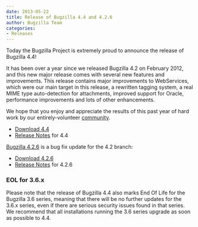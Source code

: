 ```yaml
---
date: 2013-05-22
title: Release of Bugzilla 4.4 and 4.2.6
author: Bugzilla Team
categories:
- Releases
---
```


Today the Bugzilla Project is extremely proud to announce the release of Bugzilla 4.4!

It has been over a year since we released Bugzilla 4.2 on February 2012, and this new major release comes with several new features and improvements. This release contains major improvements to WebServices, which were our main target in this release, a rewritten tagging system, a real MIME type auto-detection for attachments, improved support for Oracle, performance improvements and lots of other enhancements.

We hope that you enjoy and appreciate the results of this past year of hard work by our entirely-volunteer [community](/developers/profiles.html).

*   [Download 4.4](/download/#v44)
*   [Release Notes](/releases/4.4/) for 4.4

[Bugzilla 4.2.6](/releases/4.2.6/) is a bug fix update for the 4.2 branch:

*   [Download 4.2.6](/download/#v42)
*   [Release Notes](/releases/4.2.6/) for 4.2.6

### EOL for 3.6.x

Please note that the release of Bugzilla 4.4 also marks End Of Life for the Bugzilla 3.6 series, meaning that there will be no further updates for the 3.6.x series, even if there are serious security issues found in that series. We recommend that all installations running the 3.6 series upgrade as soon as possible to 4.4.

